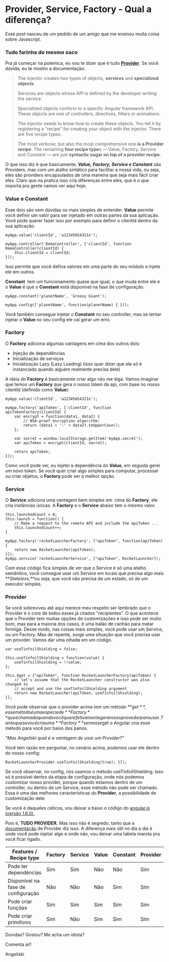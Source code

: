 # Provider, Service, Factory - Qual a diferença?

Esse post nasceu de um pedido de um amigo que me ensinou muita coisa sobre Javascript.

### Tudo farinha do mesmo saco

Pra já começar na polemica, eu vou te dizer que é tudo **[Provider](https://docs.angularjs.org/guide/providers)**. Se você dúvida, eu te mostro a documentação:

> The injector creates two types of objects, **services** and **specialized objects**.
> 
> Services are objects whose API is defined by the developer writing the service.
> 
> Specialized objects conform to a specific Angular framework API. These objects are one of controllers, directives, filters or animations.
> 
> The injector needs to know how to create these objects. You tell it by registering a "recipe" for creating your object with the injector. There are five recipe types.
> 
> The most verbose, but also the most comprehensive one **is a Provider recipe**. The remaining **four recipe type**s — Value, Factory, Service and Constant — are just **syntactic sugar on top of a provider recipe**.

O que isso diz é que basicamente, _**Value, Factory, Service e Constant**_ são Providers, mas com um atalho sintático para facilitar a nossa vida, ou seja, eles são providers encapsulados de uma maneira que seja mais fácil criar eles. Claro que na pratica isso cria diferenças entre eles, que é o que importa pra gente vamos ver aqui hoje.

### Value e Constant

Esse dois são sem dúvidas os mais simples de entender. **Value** permite você definir um valor para ser injetado em outras partes da sua aplicação. Você pode querer fazer isso por exemplo para definir o clientId dentro da sua aplicação.

    myApp.value('clientId', 'a12345654321x');
    
    myApp.controller('DemoController', ['clientId', function DemoController(clientId) {
        this.clientId = clientId;
    }]);

Isso permite que você defina valores em uma parte do seu módulo e injete ele em outros.

**Constant**  tem um funcionamento quase que igual, o que muda entre ele e o **Value** é que o **Constant** está disponível na fase de configuração.

    myApp.constant('planetName', 'Greasy Giant');
    
    myApp.config(['planetName', function(planetName) { }]);

Você também consegue injetar o **Constant** no seu controller, mas se tentar injetar o **Value** no seu config ele vai gerar um erro.

### Factory

O **Factory** adiciona algumas vantagens em cima dos outros dois:

*   Injeção de dependências
*   Inicialização de serviços
*   Inicialização Lazy (Lazy Loading) (isso quer dizer que ele só é instanciado quando alguém realmente precisa dele)

A ideia do **Factory** é basicamente criar algo não me diga. Vamos imaginar que temos um **Factory** que gera o nosso token da api, com base no nosso clientId (definido como **Value**):


```
myApp.value('clientId', 'a12345654321x');

myApp.factory('apiToken', ['clientId', function apiTokenFactory(clientId) {
    var encrypt = function(data1, data2) {
        // NSA-proof encryption algorithm:
        return (data1 + ':' + data2).toUpperCase();
    };

    var secret = window.localStorage.getItem('myApp.secret');
    var apiToken = encrypt(clientId, secret);

    return apiToken;
}]);
``` 


Como você pode ver, eu injetei a dependência do **Value**, em seguida gerei um novo token. Se você quer criar algo simples para computar, processar ou criar objetos, o **Factory** pode ser a melhor opção.

### Service

O **Service** adiciona uma vantagem bem simples em  cima do **Factory**, ele cria instâncias únicas. A **Factory** e o **Service** abaixo tem o mesmo valor.


```
this.launchedCount = 0;
this.launch = function() {
    // Make a request to the remote API and include the apiToken ...
    this.launchedCount++;
}

myApp.factory('rocketLauncherFactory', ["apiToken", function(apiToken) {
    return new RocketLauncher(apiToken);
}]);
myApp.service('rocketLauncherService', ["apiToken", RocketLauncher]);
``` 

Com esse código fica simples de ver que o Service é só uma atalho semântico, você consegue usar um Service em locais que precisa algo mais **_Stateless,_**ou seja, que você não precisa de um estado, só de um executor simples.

### Provider

Se você sobreviveu até aqui merece meu respeito ser lembrado que o Provider é o core de todos esses já citados "recipientes". O que acontece que o Provider tem muitas opções de customizações e isso pode ser muito bom, mas para a maioria dos casos, é uma balão de canhão para matar formiga. Desse modo, nas coisas mais simples, você pode usar um Service, ou um Factory. Mas de repente, surge uma situação que você precisa usar um provider. Vamos dar uma olhada em um código.

```
var useTinfoilShielding = false;

this.useTinfoilShielding = function(value) {
    useTinfoilShielding = !!value;
};

this.$get = ["apiToken", function RocketLauncherFactory(apiToken) {
    // let's assume that the RocketLauncher constructor was also changed to
    // accept and use the useTinfoilShielding argument
    return new RocketLauncher(apiToken, useTinfoilShielding);
}];
``` 

Você pode observar que o provider acima tem um método **$get**, esse método é uma espécie de **Factory** que é chamada quando você quer efetivamente gerar o seu provedor para usar. Tanto que se você cria uma **Factory** sem esse $get o Angular cria esse método para você por baixo dos panos.

_"Mas Angeliski qual é a vantagem de usar um Provider?"_

Você tem razão em perguntar, no cenário acima, podemos usar ele dentro do nosso config:

    RocketLauncherProvider.useTinfoilShielding(true); }]);
    

Se você observar, no config, nós usamos o método useTinfoilShielding. Isso só é possível dentro da etapa de configuração, onde nós podemos customizar nosso provider, porque quando estamos dentro de um controller, ou dentro de um Service, esse método não pode ser chamado. Essa é uma das melhores características do **Provider**, a possibilidade de customização dele.

Se você é daqueles céticos, vou deixar a baixo o código do [angular.js (versão 1.6.0).](https://cdnjs.cloudflare.com/ajax/libs/angular.js/1.6.0/angular.js)

Pois é, **TUDO PROVIDER.** Mas isso não é segredo, tanto que a [documentação](https://docs.angularjs.org/guide/providers) de Provider diz isso. A diferença mais útil no dia a dia é onde você pode injetar algo e onde não, vou deixar uma tabela marota pra você ficar ligado.

| Features / Recipe type             | Factory | Service | Value | Constant | Provider |
| ---------------------------------- | ------- | ------- | ----- | -------- | -------- |
| Pode ter dependências              | Sim     | Sim     | Não   | Não      | Sim      |
| Disponível na fase de configuração | Não     | Não     | Não   | Sim      | Sim      |
| Pode criar funções                 | Sim     | Sim     | Sim   | Sim      | Sim      |
| Pode criar primitivos              | Sim     | Não     | Sim   | Sim      | Sim      |

Dúvidas? Gostou? Me acha um idiota?

Comenta ai!!

Angeliski